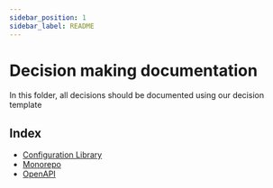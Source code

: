 ```yaml
---
sidebar_position: 1
sidebar_label: README
---
```

# Decision making documentation
In this folder, all decisions should be documented using our decision template

## Index
- [Configuration Library](./configurationLibrary.md)
- [Monorepo](./monorepo.md)
- [OpenAPI](./openapi.md)